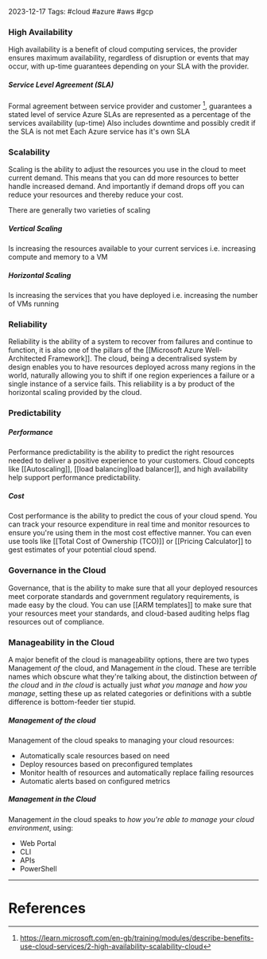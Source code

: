 2023-12-17
Tags: #cloud #azure #aws #gcp 

### High Availability
High availability is a benefit of cloud computing services, the provider ensures maximum availability, regardless of disruption or events that may occur, with up-time guarantees depending on your SLA with the provider.

##### Service Level Agreement (SLA)
Formal agreement between service provider and customer [^1], guarantees a stated level of service
Azure SLAs are represented as a percentage of the services availability (up-time)
Also includes downtime and possibly credit if the SLA is not met
Each Azure service has it's own SLA

### Scalability
Scaling is the ability to adjust the resources you use in the cloud to meet current demand. This means that you can dd more resources to better handle increased demand. And importantly if demand drops off you can reduce your resources and thereby reduce your cost. 

There are generally two varieties of scaling
##### Vertical Scaling
Is increasing the resources available to your current services i.e. increasing compute and memory to a VM

##### Horizontal Scaling
Is increasing the services that you have deployed i.e. increasing the number of VMs running

### Reliability
Reliability is the ability of a system to recover from failures and continue to function, it is also one of the pillars of the [[Microsoft Azure Well-Architected Framework]]. The cloud, being a decentralised system by design enables you to have resources deployed across many regions in the world, naturally allowing you to shift if one region experiences a failure or a single instance of a service fails. This reliability is a by product of the horizontal scaling provided by the cloud.

### Predictability

##### Performance
Performance predictability is the ability to predict the right resources needed to deliver a positive experience to your customers. Cloud concepts like [[Autoscaling]], [[load balancing|load balancer]], and high availability help support performance predictability.
##### Cost
Cost performance is the ability to predict the cous of your cloud spend. You can track your resource expenditure in real time and monitor resources to ensure you're using them in the most cost effective manner. You can even use tools like [[Total Cost of Ownership (TCO)]] or [[Pricing Calculator]] to gest estimates of your potential cloud spend.

### Governance in the Cloud
Governance, that is the ability to make sure that all your deployed resources meet corporate standards and government regulatory requirements, is made easy by the cloud. You can use [[ARM templates]] to make sure that your resources meet your standards, and cloud-based auditing helps flag resources out of compliance.  

### Manageability in the Cloud
A major benefit of the cloud is manageability options, there are two types Management *of* the cloud, and Management *in* the cloud. These are terrible names which obscure what they're talking about, the distinction between *of the cloud* and *in the cloud* is actually just *what you manage* and *how you manage*, setting these up as related categories or definitions with a subtle difference is bottom-feeder tier stupid.
##### Management *of* the cloud
Management of the cloud speaks to managing your cloud resources:
- Automatically scale resources based on need
- Deploy resources based on preconfigured templates
- Monitor health of resources and automatically replace failing resources
- Automatic alerts based on configured metrics

##### Management *in* the Cloud
Management *in* the cloud speaks to *how you're able to manage your cloud environment*, using:
- Web Portal
- CLI
- APIs
- PowerShell

---
# References

[^1]: https://learn.microsoft.com/en-gb/training/modules/describe-benefits-use-cloud-services/2-high-availability-scalability-cloud